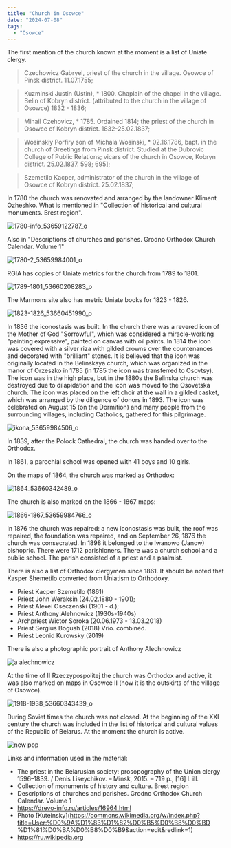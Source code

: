 ```yaml
---
title: "Church in Osowce"
date: "2024-07-08"
tags:
  - "Osowce"
---
```


The first mention of the church known at the moment is a list of Uniate clergy.

> Czechowicz Gabryel, priest of the church in the village. Osowce of Pinsk district. 11.07.1755;

> Kuzminski Justin (Ustin), \* 1800. Chaplain of the chapel in the village. Belin of Kobryn district. (attributed to the church in the village of Osowce) 1832 - 1836;

> Mihail Czehovicz, \* 1785. Ordained 1814; the priest of the church in Osowce of Kobryn district. 1832-25.02.1837;

> Wosinskiy Porfiry son of Michala Wosinski, \* 02.16.1786, bapt. in the church of Greetings from Pinsk district. Studied at the Dubrovic College of Public Relations; vicars of the church in Osowce, Kobryn district. 25.02.1837. 598; 695\];

> Szemetilo Kacper, administrator of the church in the village of Osowce of Kobryn district. 25.02.1837;

In 1780 the church was renovated and arranged by the landowner Kliment Ozheshko. What is mentioned in "Collection of historical and cultural monuments. Brest region".

![1780-info_53659122787_o](https://github.com/escfrpls/drochiczynpoleski/assets/125834172/cff19a9a-19dc-49f6-8231-a87ca8dc4aab)

Also in "Descriptions of churches and parishes. Grodno Orthodox Church Calendar. Volume 1"

![1780-2_53659984001_o](https://github.com/escfrpls/drochiczynpoleski/assets/125834172/4eac3d17-8c32-443f-af5d-45e40c69772d)

RGIA has copies of Uniate metrics for the church from 1789 to 1801.

![1789-1801_53660208283_o](https://github.com/escfrpls/drochiczynpoleski/assets/125834172/119cf2fe-c407-4b12-9f0a-a272e79f9f01)

The Marmons site also has metric Uniate books for 1823 - 1826.

![1823-1826_53660451990_o](https://github.com/escfrpls/drochiczynpoleski/assets/125834172/107ff036-f563-4c92-915e-02663777cb89)

In 1836 the iconostasis was built. In the church there was a revered icon of the Mother of God "Sorrowful", which was considered a miracle-working "painting expressive", painted on canvas with oil paints. In 1814 the icon was covered with a silver riza with gilded crowns over the countenances and decorated with "brilliant" stones. It is believed that the icon was originally located in the Belinskaya church, which was organized in the manor of Orzeszko in 1785 (in 1785 the icon was transferred to Osovtsy). The icon was in the high place, but in the 1880s the Belinska church was destroyed due to dilapidation and the icon was moved to the Osovetska church. The icon was placed on the left choir at the wall in a gilded casket, which was arranged by the diligence of donors in 1893. The icon was celebrated on August 15 (on the Dormition) and many people from the surrounding villages, including Catholics, gathered for this pilgrimage.

![ikona_53659984506_o](https://github.com/escfrpls/drochiczynpoleski/assets/125834172/6fb2b598-3473-4629-8ea0-2f0423149d52)

In 1839, after the Polock Cathedral, the church was handed over to the Orthodox.

In 1861, a parochial school was opened with 41 boys and 10 girls.

On the maps of 1864, the church was marked as Orthodox:

![1864_53660342489_o](https://github.com/escfrpls/drochiczynpoleski/assets/125834172/0f24b29f-4857-4201-a2a0-7ec0e841271d)

The church is also marked on the 1866 - 1867 maps:

![1866-1867_53659984766_o](https://github.com/escfrpls/drochiczynpoleski/assets/125834172/5b3a714d-da7f-4ca4-b6ac-cff4b96f8155)

In 1876 the church was repaired: a new iconostasis was built, the roof was repaired, the foundation was repaired, and on September 26, 1876 the church was consecrated. In 1898 it belonged to the Iwanowo (Janow) bishopric. There were 1712 parishioners. There was a church school and a public school. The parish consisted of a priest and a psalmist.

There is also a list of Orthodox clergymen since 1861. It should be noted that Kasper Shemetilo converted from Uniatism to Orthodoxy.

- Priest Kacper Szemetilo (1861)
- Priest John Weraksin (24.02.1880 - 1901);
- Priest Alexei Oseczenski (1901 - d.);
- Priest Anthony Alehnowicz (1930s-1940s)
- Archpriest Wictor Soroka (20.06.1973 - 13.03.2018)
- Priest Sergius Bogush (2018) Vrio. combined.
- Priest Leonid Kurowsky (2019)

There is also a photographic portrait of Anthony Alechnowicz

![a  alechnowicz](https://github.com/escfrpls/drochiczynpoleski/assets/125834172/4e2bd884-3bae-498b-aed7-c6180bddfeb1)

At the time of II Rzeczypospolitej the church was Orthodox and active, it was also marked on maps in Osowce II (now it is the outskirts of the village of Osowce).

![1918-1938_53660343439_o](https://github.com/escfrpls/drochiczynpoleski/assets/125834172/a3d70d5e-50ad-4bdf-9520-ad6faed71b57)

During Soviet times the church was not closed. At the beginning of the XXI century the church was included in the list of historical and cultural values of the Republic of Belarus. At the moment the church is active.

![new pop](https://github.com/escfrpls/drochiczynpoleski/assets/125834172/58f16952-ebed-4ab3-94d7-4f7ecfb92236)

Links and information used in the material:

- The priest in the Belarusian society: prosopography of the Union clergy 1596–1839. / Denis Liseychikov. – Minsk, 2015. – 719 p., \[16\] l. ill.
- Collection of monuments of history and culture. Brest region
- Descriptions of churches and parishes. Grodno Orthodox Church Calendar. Volume 1
- https://drevo-info.ru/articles/16964.html
- Photo [Kuteinsky](https://commons.wikimedia.org/w/index.php?title=User:%D0%9A%D1%83%D1%82%D0%B5%D0%B8%D0%BD %D1%81%D0%BA%D0%B8%D0%B9&action=edit&redlink=1)
- https://ru.wikipedia.org
